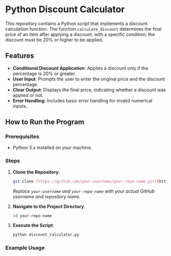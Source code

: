 # Python Discount Calculator

This repository contains a Python script that implements a discount calculation function. The function `calculate_discount` determines the final price of an item after applying a discount, with a specific condition: the discount must be 20% or higher to be applied.

## **Features**

* **Conditional Discount Application**: Applies a discount only if the percentage is 20% or greater.
* **User Input**: Prompts the user to enter the original price and the discount percentage.
* **Clear Output**: Displays the final price, indicating whether a discount was applied or not.
* **Error Handling**: Includes basic error handling for invalid numerical inputs.

## **How to Run the Program**

### **Prerequisites**

* Python 3.x installed on your machine.

### **Steps**

1.  **Clone the Repository**:
    ```bash
    git clone [https://github.com/your-username/your-repo-name.git](https://github.com/your-username/your-repo-name.git)
    ```
    *Replace `your-username` and `your-repo-name` with your actual GitHub username and repository name.*

2.  **Navigate to the Project Directory**:
    ```bash
    cd your-repo-name
    ```

3.  **Execute the Script**:
    ```bash
    python discount_calculator.py
    ```

### **Example Usage**
